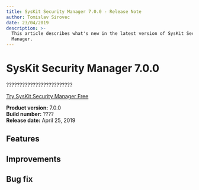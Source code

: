 ```yaml
---
title: SysKit Security Manager 7.0.0 - Release Note
author: Tomislav Sirovec
date: 23/04/2019
description: >-
  This article describes what's new in the latest version of SysKit Security
  Manager.
---
```


# SysKit Security Manager 7.0.0

?????????????????????????

[Try SysKit Security Manager Free](https://www.syskit.com/products/security-manager/download/)

**Product version:** 7.0.0  
**Build number:** ????  
**Release date:** April 25, 2019

## Features




## Improvements





## Bug fix